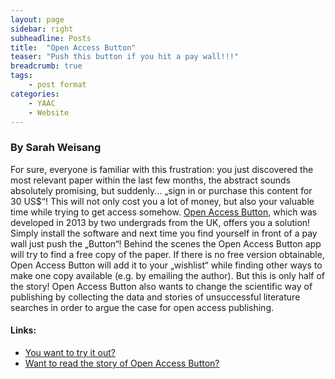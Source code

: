 ```yaml
---
layout: page
sidebar: right
subheadline: Posts
title:  "Open Access Button"
teaser: "Push this button if you hit a pay wall!!!"
breadcrumb: true
tags:
    - post format
categories:
    - YAAC
    - Website
---
```




### By Sarah Weisang   

For sure, everyone is familiar with this frustration: you just discovered the most relevant paper within the last few months, the abstract sounds absolutely promising, but suddenly... „sign in or purchase this content for 30 US$“! This will not only cost you a lot of money, but also your valuable time while trying to get access somehow.
[Open Access Button](https://www.openaccessbutton.org), which was developed in 2013 by two undergrads from the UK, offers you a solution! Simply install the software and next time you find yourself in front of a pay wall just push the „Button“! Behind the scenes the Open Access Button app will try to find a free copy of the paper. If there is no free version obtainable, Open Access Button will add it to your „wishlist“ while finding other ways to make one copy available (e.g. by emailing the author). 
But this is only half of the story! Open Access Button also wants to change the scientific way of publishing by collecting the data and stories of unsuccessful literature searches in order to argue the case for open access publishing. 

#### Links: 
- [You want to try it out?](https://www.openaccessbutton.org)
- [Want to read the story of Open Access Button?](http://blogs.plos.org/thestudentblog/2015/05/22/support-open-access-publishing-with-the-click-of-a-button/)
